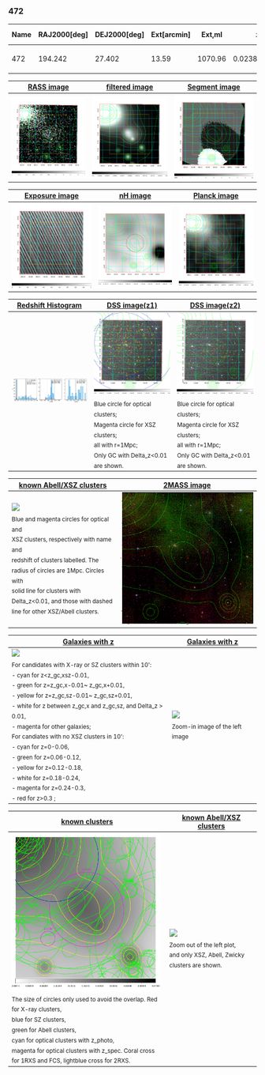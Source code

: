 <div STYLE="page-break-after: always;"></div>

### 472

|Name|RAJ2000[deg]|DEJ2000[deg] |Ext[arcmin]| Ext,ml | z | z_src| C|GC(XSZ,Delta_z<0.01)| GC(OPT,Delta_z<0.01)|GC| R_sig[arcmin] | R500[arcmin] | R500[Mpc]| CRsig[c/s] | CR500[c/s] |L500[1E44 erg/s]|F500[1E-12 erg/s/cm^2]| M500[1E14 Msun]|Tx[keV]|Cnt_sig|Beta|Rc[arcmin]|Comment|Alias|
|---|---|---|---|---|---|------|---|--------|---------|----------|---|---|---|---|---|---|---|---|---|---|---|---|---|---|
|472| 194.242| 27.402| 13.59| 1070.96| 0.0238(0.005)| z1, z_opt| S| -| A, N| A, F20, N| 12.700| 19.439| 0.560| 0.350(0.054)| 0.383(0.059)| 0.082(0.010)| 6.331(0.780)| 0.51(0.03)| 1.43(0.06)| 338.2| 0.942(-0.079+0.042)| 10.560(-0.857+0.725)| -| t517|

|[RASS image](../image/472/472_img.pdf)|[filtered image](../image/472/472_fil.pdf)|[Segment image](../image/472/472_seg.pdf)|
|-------------------|--------------------|-------------------|
| <img src="../image/472/472_img.png" width="300">  | <img src="../image/472/472_fil.png" width="300">   | <img src="../image/472/472_seg.png" width="300">  |

|[Exposure image](../image/472/472_mex.pdf)| [nH image](../image/472/472_nh.pdf)| [Planck image](../image/472/472_p.pdf)|
|-------------------|--------------------|-------------------|
|<img src="../image/472/472_mex.png" width="300">   | <img src="../image/472/472_nh.png" width="300">    | <img src="../image/472/472_p.png" width="300"> |

|[Redshift Histogram](../image/472/472_zg.pdf) | [DSS image(z1)](../image/472/472_dss_z1.pdf)      |  [DSS image(z2)](../image/472/472_dss_z2.pdf)    |
|-------------------|--------------------|-------------------|
|<img src="../image/472/472_zg.png" width="300"> |<img src="../image/472/472_dss_z1.png" width="300"> <sub><br>Blue circle for optical clusters; <br>Magenta circle for XSZ clusters; <br>all with r=1Mpc; <br>Only GC with Delta_z<0.01 are shown. </sub>| <img src="../image/472/472_dss_z2.png" width="300"><sub><br>Blue circle for optical clusters; <br>Magenta circle for XSZ clusters; <br>all with r=1Mpc; <br>Only GC with Delta_z<0.01 are shown. </sub> |

|[known Abell/XSZ clusters](../image/472/472_m.pdf) | [2MASS image](../image/472/472_2mass.pdf)      |
|-------------------|-------------------|
|<img src=../image/472/472_m.png width="300"> <br><sub>Blue and magenta circles for optical and <br>XSZ clusters, respectively with name and <br>redshift of clusters labelled. The <br>radius of circles are 1Mpc. Circles with <br>solid line for clusters with <br>Delta_z<0.01, and those with dashed <br>line for other XSZ/Abell clusters.        </sub>|<img src="../image/472/472_2mass.png" width="300">  |

|[Galaxies with z](../image/472/472_opt_ned.pdf) |[Galaxies with z](../image/472/472_opt_ned_zoom.pdf) |
|-------------------|-------------------|
| <img src=../image/472/472_opt_ned.png width="300"> <br><sub> For candidates with X-ray or SZ clusters within 10': <br> - cyan for z<z_gc,xsz-0.01, <br> - green for z=z_gc,x-0.01~ z_gc,x+0.01, <br> - yellow for z=z_gc,sz-0.01~ z_gc,sz+0.01, <br> - white for z between z_gc,x and z_gc,sz, and Delta_z > 0.01, <br> - magenta for other galaxies; <br>For candiates with no XSZ clusters in 10': <br> - cyan for z=0-0.06, <br> - green for z=0.06-0.12, <br> - yellow for z=0.12-0.18, <br> - white for z=0.18-0.24, <br> - magenta for z=0.24-0.3, <br> - red for z>0.3 ;  </sub>|<img src=../image/472/472_opt_ned_zoom.png width="300">  <br><sub> Zoom-in image of the left image</sub>|

|[known clusters](../image/472/472_gc.pdf) |[known Abell/XSZ clusters](../image/472/472_gc_large.pdf) |
|-------------------|-------------------|
| <img src=../image/472/472_gc.png width="300"> <br><sub> The size of circles only used to avoid the overlap. Red for X-ray clusters, <br> blue for SZ clusters, <br> green for Abell clusters, <br> cyan for optical clusters with z_photo, <br> magenta for optical clusters with z_spec. Coral cross for 1RXS and FCS, lightblue cross for 2RXS. </sub>|<img src=../image/472/472_gc_large.png width="300"> <br><sub> Zoom out of the left plot, <br> and only XSZ, Abell, Zwicky clusters are shown. </sub> |



